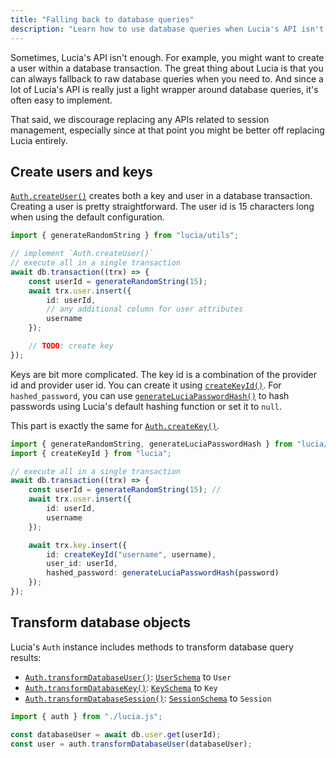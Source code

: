 ```yaml
---
title: "Falling back to database queries"
description: "Learn how to use database queries when Lucia's API isn't enough"
---
```


Sometimes, Lucia's API isn't enough. For example, you might want to create a user within a database transaction. The great thing about Lucia is that you can always fallback to raw database queries when you need to. And since a lot of Lucia's API is really just a light wrapper around database queries, it's often easy to implement.

That said, we discourage replacing any APIs related to session management, especially since at that point you might be better off replacing Lucia entirely.

## Create users and keys

[`Auth.createUser()`](/reference/lucia/interfaces/auth#createuser) creates both a key and user in a database transaction. Creating a user is pretty straightforward. The user id is 15 characters long when using the default configuration.

```ts
import { generateRandomString } from "lucia/utils";

// implement `Auth.createUser()`
// execute all in a single transaction
await db.transaction((trx) => {
	const userId = generateRandomString(15);
	await trx.user.insert({
		id: userId,
		// any additional column for user attributes
		username
	});

	// TODO: create key
});
```

Keys are bit more complicated. The key id is a combination of the provider id and provider user id. You can create it using [`createKeyId()`](/reference/lucia/main#createkeyid). For `hashed_password`, you can use [`generateLuciaPasswordHash()`](/reference/lucia/utils#generateluciapasswordhash) to hash passwords using Lucia's default hashing function or set it to `null`.

This part is exactly the same for [`Auth.createKey()`](/reference/lucia/interfaces/auth#createkey).

```ts
import { generateRandomString, generateLuciaPasswordHash } from "lucia/utils";
import { createKeyId } from "lucia";

// execute all in a single transaction
await db.transaction((trx) => {
	const userId = generateRandomString(15); //
	await trx.user.insert({
		id: userId,
		username
	});

	await trx.key.insert({
		id: createKeyId("username", username),
		user_id: userId,
		hashed_password: generateLuciaPasswordHash(password)
	});
});
```

## Transform database objects

Lucia's `Auth` instance includes methods to transform database query results:

- [`Auth.transformDatabaseUser()`](/reference/lucia/interfaces/auth#transformdatabaseuser): [`UserSchema`](/reference/lucia/interfaces#userschema) to `User`
- [`Auth.transformDatabaseKey()`](/reference/lucia/interfaces/auth#transformdatabasekey): [`KeySchema`](/reference/lucia/interfaces#keyschema) to `Key`
- [`Auth.transformDatabaseSession()`](/reference/lucia/interfaces/auth#transformdatabasesession): [`SessionSchema`](/reference/lucia/interfaces#sessionschema) to `Session`

```ts
import { auth } from "./lucia.js";

const databaseUser = await db.user.get(userId);
const user = auth.transformDatabaseUser(databaseUser);
```
